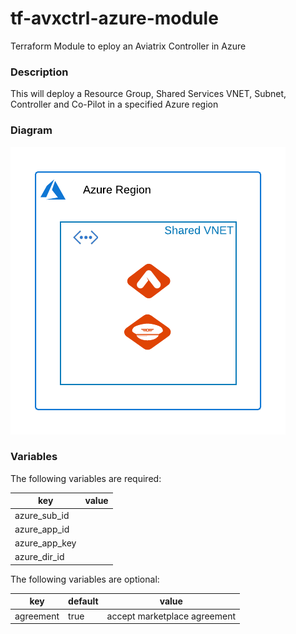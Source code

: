 # tf-avxctrl-azure-module
Terraform Module to eploy an Aviatrix Controller in Azure

### Description

This will deploy a Resource Group, Shared Services VNET, Subnet, Controller and Co-Pilot in a specified Azure region

### Diagram

<img src="https://github.com/fkhademi/tf-avxctrl-azure-module/raw/master/img.png">

### Variables
The following variables are required:

key | value
--- | ---
azure_sub_id | 
azure_app_id |
azure_app_key |
azure_dir_id |


The following variables are optional:

key | default | value
--- | --- | ---
agreement | true | accept marketplace agreement

